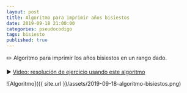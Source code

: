 ```yaml
---
layout: post
title: Algoritmo para imprimir años bisiestos
date: 2019-09-18 21:00:00
categories: pseudocodigo
tags: bisiesto
published: true
---
```


✏️ Algoritmo para imprimir los años bisiestos en un rango dado.

▶️ [Video: resolución de ejercicio usando este algoritmo](https://youtu.be/lG-DTUOZVZg)

![Algoritmo]({{ site.url }}/assets/2019-09-18-algoritmo-bisiestos.png)
